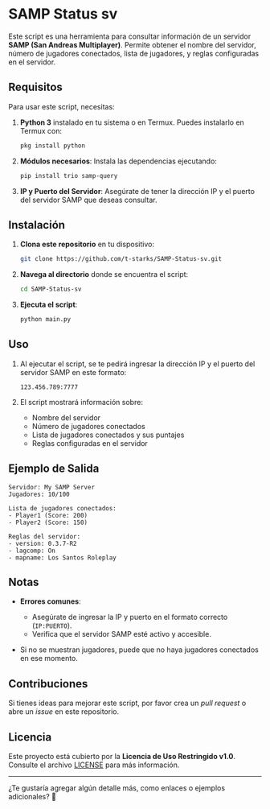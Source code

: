 # SAMP Status sv

Este script es una herramienta para consultar información de un servidor **SAMP (San Andreas Multiplayer)**. Permite obtener el nombre del servidor, número de jugadores conectados, lista de jugadores, y reglas configuradas en el servidor.

## Requisitos

Para usar este script, necesitas:

1. **Python 3** instalado en tu sistema o en Termux. Puedes instalarlo en Termux con:
   ```bash
   pkg install python
   ```

2. **Módulos necesarios**: Instala las dependencias ejecutando:
   ```bash
   pip install trio samp-query
   ```

3. **IP y Puerto del Servidor**: Asegúrate de tener la dirección IP y el puerto del servidor SAMP que deseas consultar.

## Instalación

1. **Clona este repositorio** en tu dispositivo:
   ```bash
   git clone https://github.com/t-starks/SAMP-Status-sv.git
   ```

2. **Navega al directorio** donde se encuentra el script:
   ```bash
   cd SAMP-Status-sv
   ```

3. **Ejecuta el script**:
   ```bash
   python main.py
   ```

## Uso

1. Al ejecutar el script, se te pedirá ingresar la dirección IP y el puerto del servidor SAMP en este formato:
   ```
   123.456.789:7777
   ```

2. El script mostrará información sobre:
   - Nombre del servidor
   - Número de jugadores conectados
   - Lista de jugadores conectados y sus puntajes
   - Reglas configuradas en el servidor

## Ejemplo de Salida
```
Servidor: My SAMP Server
Jugadores: 10/100

Lista de jugadores conectados:
- Player1 (Score: 200)
- Player2 (Score: 150)

Reglas del servidor:
- version: 0.3.7-R2
- lagcomp: On
- mapname: Los Santos Roleplay
```

## Notas

- **Errores comunes**: 
  - Asegúrate de ingresar la IP y puerto en el formato correcto (`IP:PUERTO`).
  - Verifica que el servidor SAMP esté activo y accesible.

- Si no se muestran jugadores, puede que no haya jugadores conectados en ese momento.

## Contribuciones

Si tienes ideas para mejorar este script, por favor crea un _pull request_ o abre un _issue_ en este repositorio.

## Licencia
Este proyecto está cubierto por la **Licencia de Uso Restringido v1.0**. Consulte el archivo [LICENSE](LICENSE) para más información.

---

¿Te gustaría agregar algún detalle más, como enlaces o ejemplos adicionales? 🚀
